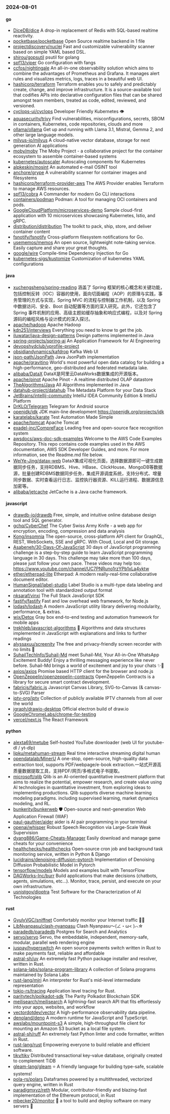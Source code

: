 ### 2024-08-01

#### go
* [DiceDB/dice](https://github.com/DiceDB/dice) A drop-in replacement of Redis with SQL-based realtime reactivity.
* [pocketbase/pocketbase](https://github.com/pocketbase/pocketbase) Open Source realtime backend in 1 file
* [projectdiscovery/nuclei](https://github.com/projectdiscovery/nuclei) Fast and customizable vulnerability scanner based on simple YAML based DSL.
* [shirou/gopsutil](https://github.com/shirou/gopsutil) psutil for golang
* [spf13/viper](https://github.com/spf13/viper) Go configuration with fangs
* [ccfos/nightingale](https://github.com/ccfos/nightingale) An all-in-one observability solution which aims to combine the advantages of Prometheus and Grafana. It manages alert rules and visualizes metrics, logs, traces in a beautiful web UI.
* [hashicorp/terraform](https://github.com/hashicorp/terraform) Terraform enables you to safely and predictably create, change, and improve infrastructure. It is a source-available tool that codifies APIs into declarative configuration files that can be shared amongst team members, treated as code, edited, reviewed, and versioned.
* [cyclops-ui/cyclops](https://github.com/cyclops-ui/cyclops) Developer Friendly Kubernetes 👁️
* [aquasecurity/trivy](https://github.com/aquasecurity/trivy) Find vulnerabilities, misconfigurations, secrets, SBOM in containers, Kubernetes, code repositories, clouds and more
* [ollama/ollama](https://github.com/ollama/ollama) Get up and running with Llama 3.1, Mistral, Gemma 2, and other large language models.
* [milvus-io/milvus](https://github.com/milvus-io/milvus) A cloud-native vector database, storage for next generation AI applications
* [moby/moby](https://github.com/moby/moby) The Moby Project - a collaborative project for the container ecosystem to assemble container-based systems
* [kubernetes/autoscaler](https://github.com/kubernetes/autoscaler) Autoscaling components for Kubernetes
* [alpkeskin/mosint](https://github.com/alpkeskin/mosint) An automated e-mail OSINT tool
* [anchore/grype](https://github.com/anchore/grype) A vulnerability scanner for container images and filesystems
* [hashicorp/terraform-provider-aws](https://github.com/hashicorp/terraform-provider-aws) The AWS Provider enables Terraform to manage AWS resources.
* [spf13/cobra](https://github.com/spf13/cobra) A Commander for modern Go CLI interactions
* [containers/podman](https://github.com/containers/podman) Podman: A tool for managing OCI containers and pods.
* [GoogleCloudPlatform/microservices-demo](https://github.com/GoogleCloudPlatform/microservices-demo) Sample cloud-first application with 10 microservices showcasing Kubernetes, Istio, and gRPC.
* [distribution/distribution](https://github.com/distribution/distribution) The toolkit to pack, ship, store, and deliver container content
* [fsnotify/fsnotify](https://github.com/fsnotify/fsnotify) Cross-platform filesystem notifications for Go.
* [usememos/memos](https://github.com/usememos/memos) An open source, lightweight note-taking service. Easily capture and share your great thoughts.
* [google/wire](https://github.com/google/wire) Compile-time Dependency Injection for Go
* [kubernetes-sigs/kustomize](https://github.com/kubernetes-sigs/kustomize) Customization of kubernetes YAML configurations

#### java
* [xuchengsheng/spring-reading](https://github.com/xuchengsheng/spring-reading) 涵盖了 Spring 框架的核心概念和关键功能，包括控制反转（IOC）容器的使用，面向切面编程（AOP）的原理与实践，事务管理的方式与实现，Spring MVC 的流程与控制器工作机制，以及 Spring 中数据访问、安全、Boot 自动配置等方面的深入研究。此外，它还包含了 Spring 事件机制的应用、高级主题如缓存抽象和响应式编程，以及对 Spring 源码的编程风格与设计模式的深入探讨。
* [apache/hadoop](https://github.com/apache/hadoop) Apache Hadoop
* [kdn251/interviews](https://github.com/kdn251/interviews) Everything you need to know to get the job.
* [iluwatar/java-design-patterns](https://github.com/iluwatar/java-design-patterns) Design patterns implemented in Java
* [spring-projects/spring-ai](https://github.com/spring-projects/spring-ai) An Application Framework for AI Engineering
* [devopshydclub/vprofile-project](https://github.com/devopshydclub/vprofile-project)
* [obsidiandynamics/kafdrop](https://github.com/obsidiandynamics/kafdrop) Kafka Web UI
* [json-path/JsonPath](https://github.com/json-path/JsonPath) Java JsonPath implementation
* [apache/gravitino](https://github.com/apache/gravitino) World's most powerful open data catalog for building a high-performance, geo-distributed and federated metadata lake.
* [alibaba/DataX](https://github.com/alibaba/DataX) DataX是阿里云DataWorks数据集成的开源版本。
* [apache/pinot](https://github.com/apache/pinot) Apache Pinot - A realtime distributed OLAP datastore
* [TheAlgorithms/Java](https://github.com/TheAlgorithms/Java) All Algorithms implemented in Java
* [datahub-project/datahub](https://github.com/datahub-project/datahub) The Metadata Platform for your Data Stack
* [JetBrains/intellij-community](https://github.com/JetBrains/intellij-community) IntelliJ IDEA Community Edition & IntelliJ Platform
* [DrKLO/Telegram](https://github.com/DrKLO/Telegram) Telegram for Android source
* [openjdk/jdk](https://github.com/openjdk/jdk) JDK main-line development https://openjdk.org/projects/jdk
* [karatelabs/karate](https://github.com/karatelabs/karate) Test Automation Made Simple
* [apache/tomcat](https://github.com/apache/tomcat) Apache Tomcat
* [exadel-inc/CompreFace](https://github.com/exadel-inc/CompreFace) Leading free and open-source face recognition system
* [awsdocs/aws-doc-sdk-examples](https://github.com/awsdocs/aws-doc-sdk-examples) Welcome to the AWS Code Examples Repository. This repo contains code examples used in the AWS documentation, AWS SDK Developer Guides, and more. For more information, see the Readme.md file below.
* [WeiYe-Jing/datax-web](https://github.com/WeiYe-Jing/datax-web) DataX集成可视化页面，选择数据源即可一键生成数据同步任务，支持RDBMS、Hive、HBase、ClickHouse、MongoDB等数据源，批量创建RDBMS数据同步任务，集成开源调度系统，支持分布式、增量同步数据、实时查看运行日志、监控执行器资源、KILL运行进程、数据源信息加密等。
* [alibaba/jetcache](https://github.com/alibaba/jetcache) JetCache is a Java cache framework.

#### javascript
* [drawdb-io/drawdb](https://github.com/drawdb-io/drawdb) Free, simple, and intuitive online database design tool and SQL generator.
* [gchq/CyberChef](https://github.com/gchq/CyberChef) The Cyber Swiss Army Knife - a web app for encryption, encoding, compression and data analysis
* [Kong/insomnia](https://github.com/Kong/insomnia) The open-source, cross-platform API client for GraphQL, REST, WebSockets, SSE and gRPC. With Cloud, Local and Git storage.
* [Asabeneh/30-Days-Of-JavaScript](https://github.com/Asabeneh/30-Days-Of-JavaScript) 30 days of JavaScript programming challenge is a step-by-step guide to learn JavaScript programming language in 30 days. This challenge may take more than 100 days, please just follow your own pace. These videos may help too: https://www.youtube.com/channel/UC7PNRuno1rzYPb1xLa4yktw
* [ether/etherpad-lite](https://github.com/ether/etherpad-lite) Etherpad: A modern really-real-time collaborative document editor.
* [HumanSignal/label-studio](https://github.com/HumanSignal/label-studio) Label Studio is a multi-type data labeling and annotation tool with standardized output format
* [nksaraf/vinxi](https://github.com/nksaraf/vinxi) The Full Stack JavaScript SDK
* [fastify/fastify](https://github.com/fastify/fastify) Fast and low overhead web framework, for Node.js
* [lodash/lodash](https://github.com/lodash/lodash) A modern JavaScript utility library delivering modularity, performance, & extras.
* [wix/Detox](https://github.com/wix/Detox) Gray box end-to-end testing and automation framework for mobile apps
* [trekhleb/javascript-algorithms](https://github.com/trekhleb/javascript-algorithms) 📝 Algorithms and data structures implemented in JavaScript with explanations and links to further readings
* [alyssaxuu/screenity](https://github.com/alyssaxuu/screenity) The free and privacy-friendly screen recorder with no limits 🎥
* [SuhailTechInfo/Suhail-Md](https://github.com/SuhailTechInfo/Suhail-Md) meet Suhail-Md, Your All-in-One WhatsApp Excitement Buddy! Enjoy a thrilling messaging experience like never before. Suhail-Md brings a world of excitement and joy to your chats ✨🤖
* [axios/axios](https://github.com/axios/axios) Promise based HTTP client for the browser and node.js
* [OpenZeppelin/openzeppelin-contracts](https://github.com/OpenZeppelin/openzeppelin-contracts) OpenZeppelin Contracts is a library for secure smart contract development.
* [fabricjs/fabric.js](https://github.com/fabricjs/fabric.js) Javascript Canvas Library, SVG-to-Canvas (& canvas-to-SVG) Parser
* [iptv-org/iptv](https://github.com/iptv-org/iptv) Collection of publicly available IPTV channels from all over the world
* [jgraph/drawio-desktop](https://github.com/jgraph/drawio-desktop) Official electron build of draw.io
* [GoogleChromeLabs/chrome-for-testing](https://github.com/GoogleChromeLabs/chrome-for-testing)
* [vercel/next.js](https://github.com/vercel/next.js) The React Framework

#### python
* [alexta69/metube](https://github.com/alexta69/metube) Self-hosted YouTube downloader (web UI for youtube-dl / yt-dlp)
* [lipku/metahuman-stream](https://github.com/lipku/metahuman-stream) Real time interactive streaming digital human
* [opendatalab/MinerU](https://github.com/opendatalab/MinerU) A one-stop, open-source, high-quality data extraction tool, supports PDF/webpage/e-book extraction.一站式开源高质量数据提取工具，支持PDF/网页/多格式电子书提取。
* [microsoft/qlib](https://github.com/microsoft/qlib) Qlib is an AI-oriented quantitative investment platform that aims to realize the potential, empower research, and create value using AI technologies in quantitative investment, from exploring ideas to implementing productions. Qlib supports diverse machine learning modeling paradigms. including supervised learning, market dynamics modeling, and RL.
* [bunkerity/bunkerweb](https://github.com/bunkerity/bunkerweb) 🛡️ Open-source and next-generation Web Application Firewall (WAF)
* [paul-gauthier/aider](https://github.com/paul-gauthier/aider) aider is AI pair programming in your terminal
* [openai/whisper](https://github.com/openai/whisper) Robust Speech Recognition via Large-Scale Weak Supervision
* [dyang886/Game-Cheats-Manager](https://github.com/dyang886/Game-Cheats-Manager) Easily download and manage game cheats for your convenience
* [healthchecks/healthchecks](https://github.com/healthchecks/healthchecks) Open-source cron job and background task monitoring service, written in Python & Django
* [lucidrains/denoising-diffusion-pytorch](https://github.com/lucidrains/denoising-diffusion-pytorch) Implementation of Denoising Diffusion Probabilistic Model in Pytorch
* [tensorflow/models](https://github.com/tensorflow/models) Models and examples built with TensorFlow
* [DAGWorks-Inc/burr](https://github.com/DAGWorks-Inc/burr) Build applications that make decisions (chatbots, agents, simulations, etc...). Monitor, trace, persist, and execute on your own infrastructure.
* [usnistgov/dioptra](https://github.com/usnistgov/dioptra) Test Software for the Characterization of AI Technologies

#### rust
* [GyulyVGC/sniffnet](https://github.com/GyulyVGC/sniffnet) Comfortably monitor your Internet traffic 🕵️‍♂️
* [LibNyanpasu/clash-nyanpasu](https://github.com/LibNyanpasu/clash-nyanpasu) Clash Nyanpasu～(∠・ω< )⌒☆​
* [paradedb/paradedb](https://github.com/paradedb/paradedb) Postgres for Search and Analytics
* [servo/servo](https://github.com/servo/servo) Servo, the embeddable, independent, memory-safe, modular, parallel web rendering engine
* [juspay/hyperswitch](https://github.com/juspay/hyperswitch) An open source payments switch written in Rust to make payments fast, reliable and affordable
* [astral-sh/uv](https://github.com/astral-sh/uv) An extremely fast Python package installer and resolver, written in Rust.
* [solana-labs/solana-program-library](https://github.com/solana-labs/solana-program-library) A collection of Solana programs maintained by Solana Labs
* [rust-lang/miri](https://github.com/rust-lang/miri) An interpreter for Rust's mid-level intermediate representation
* [tokio-rs/tracing](https://github.com/tokio-rs/tracing) Application level tracing for Rust.
* [paritytech/polkadot-sdk](https://github.com/paritytech/polkadot-sdk) The Parity Polkadot Blockchain SDK
* [meilisearch/meilisearch](https://github.com/meilisearch/meilisearch) A lightning-fast search API that fits effortlessly into your apps, websites, and workflow
* [vectordotdev/vector](https://github.com/vectordotdev/vector) A high-performance observability data pipeline.
* [denoland/deno](https://github.com/denoland/deno) A modern runtime for JavaScript and TypeScript.
* [awslabs/mountpoint-s3](https://github.com/awslabs/mountpoint-s3) A simple, high-throughput file client for mounting an Amazon S3 bucket as a local file system.
* [astral-sh/ruff](https://github.com/astral-sh/ruff) An extremely fast Python linter and code formatter, written in Rust.
* [rust-lang/rust](https://github.com/rust-lang/rust) Empowering everyone to build reliable and efficient software.
* [tikv/tikv](https://github.com/tikv/tikv) Distributed transactional key-value database, originally created to complement TiDB
* [gleam-lang/gleam](https://github.com/gleam-lang/gleam) ⭐️ A friendly language for building type-safe, scalable systems!
* [pola-rs/polars](https://github.com/pola-rs/polars) Dataframes powered by a multithreaded, vectorized query engine, written in Rust
* [paradigmxyz/reth](https://github.com/paradigmxyz/reth) Modular, contributor-friendly and blazing-fast implementation of the Ethereum protocol, in Rust
* [mbecker20/monitor](https://github.com/mbecker20/monitor) 🦎 a tool to build and deploy software on many servers 🦎
